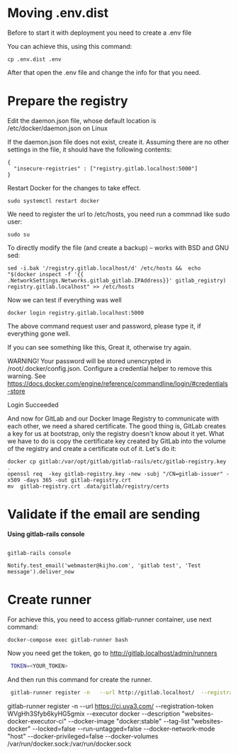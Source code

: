 # Moving .env.dist

Before to start it with deployment you need to create a .env file

You can achieve this, using this command:

~~~
cp .env.dist .env
~~~

After that open the .env file and change the info for that you need.

# Prepare the registry

Edit the daemon.json file, whose default location is /etc/docker/daemon.json on Linux

If the daemon.json file does not exist, create it. Assuming there are no other settings in the file, it should have the following contents:

~~~
{
  "insecure-registries" : ["registry.gitlab.localhost:5000"]
}
~~~

Restart Docker for the changes to take effect.

~~~
sudo systemctl restart docker
~~~

We need to register the url to /etc/hosts, you need run a commnad like sudo user:

~~~
sudo su
~~~

To directly modify the file (and create a backup) – works with BSD and GNU sed:

~~~
sed -i.bak '/registry.gitlab.localhost/d' /etc/hosts &&  echo "$(docker inspect -f '{{ .NetworkSettings.Networks.gitlab_gitlab.IPAddress}}' gitlab_registry)    registry.gitlab.localhost" >> /etc/hosts
~~~

Now we can test if everything was well

~~~
docker login registry.gitlab.localhost:5000
~~~

The above command request user and password, please type it, if everything gone well.


If you can see something like this, Great it, otherwise try again.

WARNING! Your password will be stored unencrypted in /root/.docker/config.json.
Configure a credential helper to remove this warning. See
https://docs.docker.com/engine/reference/commandline/login/#credentials-store

Login Succeeded

And now for GitLab and our Docker Image Registry to communicate with each other, we need a shared certificate.
The good thing is, GitLab creates a key for us at bootstrap, only the registry doesn't know about it yet.
What we have to do is copy the certificate key created by GitLab into the volume of the registry and create a certificate out of it. Let's do it:

~~~
docker cp gitlab:/var/opt/gitlab/gitlab-rails/etc/gitlab-registry.key .
openssl req  -key gitlab-registry.key -new -subj "/CN=gitlab-issuer" -x509 -days 365 -out gitlab-registry.crt
mv  gitlab-registry.crt .data/gitlab/registry/certs
~~~


# Validate if the email are sending

**Using gitlab-rails console**

~~~

gitlab-rails console

Notify.test_email('webmaster@kijho.com', 'gitlab test', 'Test message').deliver_now
~~~

# Create runner

For achieve this, you need to access gitlab-runner container, use next command:

~~~
docker-compose exec gitlab-runner bash
~~~

Now you need get the token, go to http://gitlab.localhost/admin/runners

~~~bash
 TOKEN=<YOUR_TOKEN>
~~~

And then run this command for create the runner.

~~~bash
 gitlab-runner register -n   --url http://gitlab.localhost/  --registration-token ${TOKEN}   --executor docker   --description "DockerInDocker"   --docker-image "docker:stable"   --tag-list "docker"   --locked=false   --run-untagged=false  --docker-network-mode "host" --docker-privileged=false   --docker-volumes /var/run/docker.sock:/var/run/docker.sock
~~~


 gitlab-runner register -n   --url https://ci.uva3.com/  --registration-token WVgHh3Sfyb6kyHG5gmix   --executor docker   --description "websites-docker-executor-ci"   --docker-image "docker:stable"   --tag-list "websites-docker"   --locked=false   --run-untagged=false  --docker-network-mode "host" --docker-privileged=false   --docker-volumes /var/run/docker.sock:/var/run/docker.sock